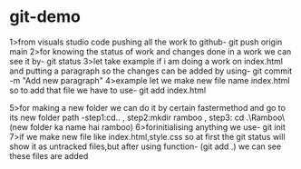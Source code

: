 # git-demo 

1>from visuals studio code pushing all the work to github-  git push origin main
2>for knowing the status of work and changes done in a work we can see it by-  git status
3>let take example if i am doing a work on index.html and putting a paragraph so the changes can be added by using-  git commit -m "Add new paragraph"
4>example let we make new file name index.html so to add that file we have to use- git add index.html

5>for making a new folder we can do it by certain fastermethod and go to its new folder path -step1:cd..  , step2:mkdir ramboo , step3: cd .\Ramboo\   (new folder ka name hai ramboo)
6>forinitialising anything we use- git init
7>if we make new file like index.html,style.css  so at first the git status will show it as untracked files,but after using function- (git add .) we can see these files are added


                                                                
